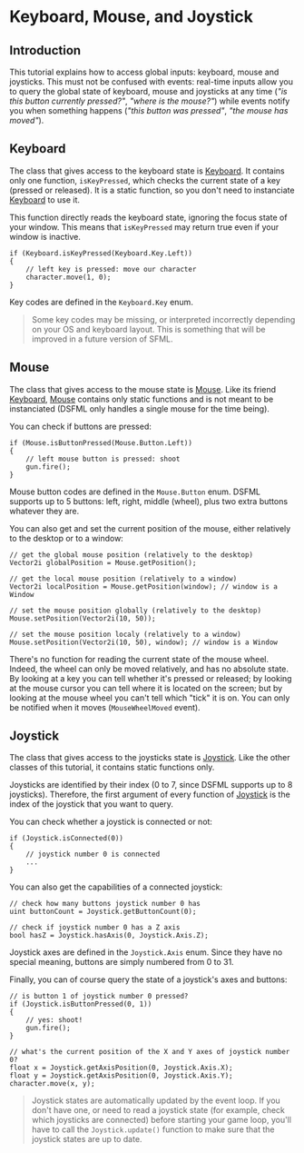 
Keyboard, Mouse, and Joystick
=====

Introduction
---

This tutorial explains how to access global inputs: keyboard, mouse and joysticks. This must not be confused with events: real-time inputs allow you to query the global state of keyboard, mouse and joysticks at any time (*"is this button currently pressed?"*, *"where is the mouse?"*) while events notify you when something happens (*"this button was pressed"*, *"the mouse has moved"*).

Keyboard
---

The class that gives access to the keyboard state is [Keyboard](https://github.com/Jebbs/DSFML/blob/master/src/dsfml/window/keyboard.d). It contains only one function, `isKeyPressed`, which checks the current state of a key (pressed or released). It is a static function, so you don't need to instanciate [Keyboard](https://github.com/Jebbs/DSFML/blob/master/src/dsfml/window/keyboard.d) to use it.

This function directly reads the keyboard state, ignoring the focus state of your window. This means that `isKeyPressed` may return true even if your window is inactive.

```
if (Keyboard.isKeyPressed(Keyboard.Key.Left))
{
    // left key is pressed: move our character
    character.move(1, 0);
}
```

Key codes are defined in the `Keyboard.Key` enum.

> Some key codes may be missing, or interpreted incorrectly depending on your OS and keyboard layout. This is something that will be improved in a future version of SFML.

Mouse
---

The class that gives access to the mouse state is [Mouse](https://github.com/Jebbs/DSFML/blob/master/src/dsfml/window/mouse.d). Like its friend [Keyboard](https://github.com/Jebbs/DSFML/blob/master/src/dsfml/window/keyboard.d), [Mouse](https://github.com/Jebbs/DSFML/blob/master/src/dsfml/window/mouse.d) contains only static functions and is not meant to be instanciated (DSFML only handles a single mouse for the time being).

You can check if buttons are pressed:

```
if (Mouse.isButtonPressed(Mouse.Button.Left))
{
    // left mouse button is pressed: shoot
    gun.fire();
}
```

Mouse button codes are defined in the `Mouse.Button` enum. DSFML supports up to 5 buttons: left, right, middle (wheel), plus two extra buttons whatever they are.

You can also get and set the current position of the mouse, either relatively to the desktop or to a window:

```
// get the global mouse position (relatively to the desktop)
Vector2i globalPosition = Mouse.getPosition();

// get the local mouse position (relatively to a window)
Vector2i localPosition = Mouse.getPosition(window); // window is a Window

// set the mouse position globally (relatively to the desktop)
Mouse.setPosition(Vector2i(10, 50));

// set the mouse position localy (relatively to a window)
Mouse.setPosition(Vector2i(10, 50), window); // window is a Window
```

There's no function for reading the current state of the mouse wheel. Indeed, the wheel can only be moved relatively, and has no absolute state. By looking at a key you can tell whether it's pressed or released; by looking at the mouse cursor you can tell where it is located on the screen; but by looking at the mouse wheel you can't tell which "tick" it is on. You can only be notified when it moves (`MouseWheelMoved` event).

Joystick
---

The class that gives access to the joysticks state is [Joystick](https://github.com/Jebbs/DSFML/blob/master/src/dsfml/window/joystick.d). Like the other classes of this tutorial, it contains static functions only.

Joysticks are identified by their index (0 to 7, since DSFML supports up to 8 joysticks). Therefore, the first argument of every function of [Joystick](https://github.com/Jebbs/DSFML/blob/master/src/dsfml/window/joystick.d) is the index of the joystick that you want to query.

You can check whether a joystick is connected or not:

```
if (Joystick.isConnected(0))
{
    // joystick number 0 is connected
    ...
}
```

You can also get the capabilities of a connected joystick:

```
// check how many buttons joystick number 0 has
uint buttonCount = Joystick.getButtonCount(0);

// check if joystick number 0 has a Z axis
bool hasZ = Joystick.hasAxis(0, Joystick.Axis.Z);
```

Joystick axes are defined in the `Joystick.Axis` enum. Since they have no special meaning, buttons are simply numbered from 0 to 31.

Finally, you can of course query the state of a joystick's axes and buttons:

```
// is button 1 of joystick number 0 pressed?
if (Joystick.isButtonPressed(0, 1))
{
    // yes: shoot!
    gun.fire();
}

// what's the current position of the X and Y axes of joystick number 0?
float x = Joystick.getAxisPosition(0, Joystick.Axis.X);
float y = Joystick.getAxisPosition(0, Joystick.Axis.Y);
character.move(x, y);
```

> Joystick states are automatically updated by the event loop. If you don't have one, or need to read a joystick state (for example, check which joysticks are connected) before starting your game loop, you'll have to call the `Joystick.update()` function to make sure that the joystick states are up to date.
